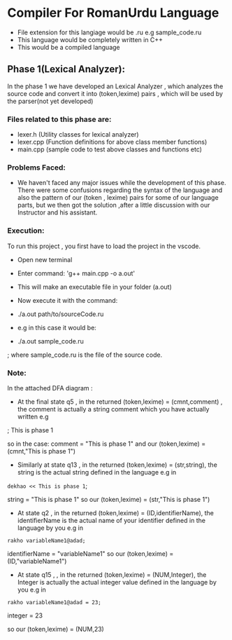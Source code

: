 # Compiler For RomanUrdu Language

* File extension for this langiage would be .ru e.g sample_code.ru
* This language would be completely written in C++
* This would be a compiled language

## Phase 1(Lexical Analyzer):

In the phase 1 we have developed an Lexical Analyzer , which analyzes the source code and convert it 
into (token,lexime) pairs , which will be used by the parser(not yet developed)

### Files related to this phase are:
- lexer.h     (Utility classes for lexical analyzer)
- lexer.cpp   (Function definitions for above class member functions)
- main.cpp    (sample code to test above classes and functions etc)

### Problems Faced:
- We haven't faced any major issues while the development of this phase. There were some confusions regarding 
the syntax of the language and also the pattern of our (token , lexime) pairs for some of our language parts,
but we then got the solution ,after a little discussion with our Instructor and his assistant.

### Execution:

To run this project , you first have to load the project in the vscode.
- Open new terminal
- Enter command: 'g++ main.cpp -o a.out'
- This will make an executable file in your folder (a.out)
- Now execute it with the command:
- ./a.out path/to/sourceCode.ru

- e.g in this case it would be:
- ./a.out sample_code.ru

; where sample_code.ru is the file of the source code.

### Note:
In the attached DFA diagram :

- At the final state q5 , in the returned (token,lexime) = (cmnt,comment) , the comment is 
actually a string comment which you have actually written e.g 

; This is phase 1

so in the case:  comment = "This is phase 1"
and our (token,lexime) = (cmnt,"This is phase 1")

- Similarly at  state  q13 , in the returned (token,lexime) = (str,string), the string is the actual string
defined in the language e.g in

`dekhao << This is phase 1`;

string = "This is phase 1"
so our (token,lexime) = (str,"This is phase 1")

- At state q2 , in the returned (token,lexime) = (ID,identifierName), the identifierName is the actual name of your identifier
defined in the language by you e.g  in

`rakho variableName1@adad;`

identifierName = "variableName1"
so our (token,lexime) = (ID,"variableName1")

- At state q15 , , in the returned (token,lexime) = (NUM,Integer), the Integer is actually the actual integer value
defined in the language by you e.g  in

`rakho variableName1@adad = 23;`

integer = 23 

so our (token,lexime) = (NUM,23)


